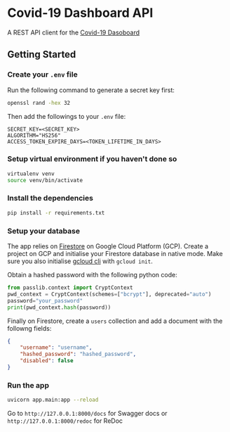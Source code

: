 # Covid-19 Dashboard API

A REST API client for the [Covid-19 Dasoboard](https://github.com/zeshuaro/covid-19-dashboard)

## Getting Started

### Create your `.env` file

Run the following command to generate a secret key first:

```sh
openssl rand -hex 32
```

Then add the followings to your `.env` file:

```
SECRET_KEY=<SECRET_KEY>
ALGORITHM="HS256"
ACCESS_TOKEN_EXPIRE_DAYS=<TOKEN_LIFETIME_IN_DAYS>
```

### Setup virtual environment if you haven't done so

```sh
virtualenv venv
source venv/bin/activate
```

### Install the dependencies

```sh
pip install -r requirements.txt
```

### Setup your database

The app relies on [Firestore](https://cloud.google.com/firestore) on Google Cloud Platform (GCP). Create a project on GCP and initialise your Firestore database in native mode. Make sure you also initialise [gcloud cli](https://cloud.google.com/sdk/gcloud/) with `gcloud init`.

Obtain a hashed password with the following python code:

```python
from passlib.context import CryptContext
pwd_context = CryptContext(schemes=["bcrypt"], deprecated="auto")
password="your_password"
print(pwd_context.hash(password))
```

Finally on Firestore, create a `users` collection and add a document with the followng fields:

```json
{
    "username": "username",
    "hashed_password": "hashed_password",
    "disabled": false
}
```

### Run the app

```sh
uvicorn app.main:app --reload
```

Go to `http://127.0.0.1:8000/docs` for Swagger docs or `http://127.0.0.1:8000/redoc` for ReDoc
